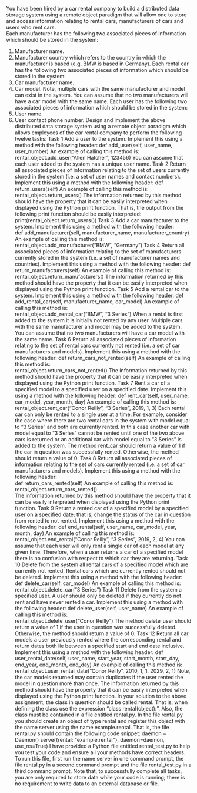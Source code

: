 You have been hired by a car rental company to build a distributed data storage  system using a remote object paradigm that will allow one to store and access  information relating to rental cars, manufacturers of cars and users who rent cars.  
Each manufacturer has the following two associated pieces of information which  should be stored in the system: 
1. Manufacturer name. 
2. Manufacturer country which refers to the country in which the manufacturer is  based (e.g. BMW is based in Germany). 
Each rental car has the following two associated pieces of information which should be stored in the system: 
1. Car manufacturer name. 
2. Car model. 
Note, multiple cars with the same manufacturer and model can exist in the system. You can assume that no two manufacturers will have a car model with the same  name. 
Each user has the following two associated pieces of information which should be  stored in the system:  
1. User name. 
2. User contact phone number. 
Design and implement the above distributed data storage system using a remote  object paradigm which allows employees of the car rental company to perform the  following twelve tasks: 
Task 1 
Add a user to the system. Implement this using a method with the following header:  def add_user(self, user_name, user_number) 
An example of calling this method is:  
rental_object.add_user(“Allen Hatcher”, 123456) 
You can assume that each user added to the system has a unique user name. 
Task 2 
Return all associated pieces of information relating to the set of users currently  stored in the system (i.e. a set of user names and contact numbers). Implement this  using a method with the following header: 
def return_users(self) 
An example of calling this method is:  
rental_object.return_users()
The information returned by this method should have the property that it can be  easily interpreted when displayed using the Python print function. That is, the output  from the following print function should be easily interpreted: 
print(rental_object.return_users()) 
Task 3 
Add a car manufacturer to the system. Implement this using a method with the  following header:  
def add_manufacturer(self, manufacturer_name, manufacturer_country) 
An example of calling this method is:  
rental_object.add_manufacturer(“BMW”, “Germany”) 
Task 4 
Return all associated pieces of information relating to the set of manufacturers  currently stored in the system (i.e. a set of manufacturer names and countries).  Implement this using a method with the following header: 
def return_manufacturers(self) 
An example of calling this method is:  
rental_object.return_manufacturers() 
The information returned by this method should have the property that it can be  easily interpreted when displayed using the Python print function. 
Task 5 
Add a rental car to the system. Implement this using a method with the following  header: 
def add_rental_car(self, manufacturer_name, car_model) 
An example of calling this method is:  
rental_object.add_rental_car(“BMW”, “3 Series”) 
When a rental is first added to the system it is initially not rented by any user. Multiple cars with the same manufacturer and model may be added to the system. You can assume that no two manufacturers will have a car model with the same name. 
Task 6 
Return all associated pieces of information relating to the set of rental cars currently  not rented (i.e. a set of car manufacturers and models). Implement this using a  method with the following header: 
def return_cars_not_rented(self) 
An example of calling this method is:  
rental_object.return_cars_not_rented()
The information returned by this method should have the property that it can be  easily interpreted when displayed using the Python print function. 
Task 7 
Rent a car of a specified model to a specified user on a specified date. Implement  this using a method with the following header: 
def rent_car(self, user_name, car_model, year, month, day) 
An example of calling this method is:  
rental_object.rent_car(“Conor Reilly”, “3 Series”, 2019, 1, 3) 
Each rental car can only be rented to a single user at a time. For example, consider  the case where there are two rental cars in the system with model equal to “3 Series” and both are currently rented. In this case another car with model equal to “3 Series”  cannot be rented until one of the two above cars is returned or an additional car with  model equal to “3 Series” is added to the system. 
The method rent_car should return a value of 1 if the car in question was  successfully rented. Otherwise, the method should return a value of 0. 
Task 8 
Return all associated pieces of information relating to the set of cars currently  rented (i.e. a set of car manufacturers and models). Implement this using a method  with the following header:  
def return_cars_rented(self) 
An example of calling this method is:  
rental_object.return_cars_rented()  
The information returned by this method should have the property that it can be  easily interpreted when displayed using the Python print function. 
Task 9 
Return a rented car of a specified model by a specified user on a specified date; that  is, change the status of the car in question from rented to not rented. Implement this  using a method with the following header: 
def end_rental(self, user_name, car_model, year, month, day) 
An example of calling this method is:  
rental_object.end_rental(“Conor Reilly”, “3 Series”, 2019, 2, 4) 
You can assume that each user will only rent a single car of each model at any given  time. Therefore, when a user returns a car of a specified model there is no confusion  with respect to which car they are returning. 
Task 10
Delete from the system all rental cars of a specified model which are currently not rented. Rental cars which are currently rented should not be deleted. Implement this  using a method with the following header: 
def delete_car(self, car_model) 
An example of calling this method is: 
rental_object.delete_car(“3 Series”) 
Task 11 
Delete from the system a specified user. A user should only be deleted if they  currently do not rent and have never rented a car. Implement this using a method  with the following header: 
def delete_user(self, user_name) 
An example of calling this method is:  
rental_object.delete_user(“Conor Reilly”) 
The method delete_user should return a value of 1 if the user in question was  successfully deleted. Otherwise, the method should return a value of 0. 
Task 12 
Return all car models a user previously rented where the corresponding rental and  return dates both lie between a specified start and end date inclusive. Implement this using a method with the following header: 
def user_rental_date(self, user_name, start_year, start_month, start_day, end_year,  end_month, end_day) 
An example of calling this method is: 
rental_object.user_rental_date(“Conor Reilly”, 2010, 1, 1, 2029, 2, 1) 
Note, the car models returned may contain duplicates if the user rented the model in  question more than once. 
The information returned by this method should have the property that it can be  easily interpreted when displayed using the Python print function. 
In your solution to the above assignment, the class in question should be called  rental. That is, when defining the class use the expression “class rental(object):”.  Also, the class must be contained in a file entitled rental.py. 
In the file rental.py you should create an object of type rental and register this object  with the name server using the name example.rental. That is, the file rental.py  should contain the following code snippet: 
daemon = Daemon() 
serve({rental: "example.rental"}, daemon=daemon, use_ns=True)
I have provided a Python file entitled rental_test.py to help you test your code and  ensure all your methods have correct headers. To run this file, first run the name server in one command prompt, the file rental.py in a second command prompt and  the file rental_test.py in a third command prompt. 
Note that, to successfully complete all tasks, you are only required to store data  while your code is running; there is no requirement to write data to an external  database or file. 

        
